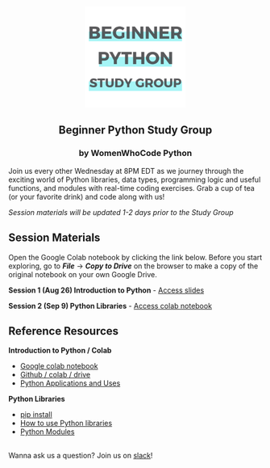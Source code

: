 


<p align="center"><img height="200" src="images/Beginner_Python_Study_Group_GitHub.png">
<h2 align="center" margin-bottom="0"><b>Beginner Python Study Group</b></h3>
<h3 align="center" margin-top="0">by WomenWhoCode Python</h3>
</p>

Join us every other Wednesday at 8PM EDT as we journey through the exciting world of Python libraries, data types, programming logic and useful functions, and modules with real-time coding exercises. Grab a cup of tea (or your favorite drink) and code along with us!

*Session materials will be updated 1-2 days prior to the Study Group*

<!-- <p align="center"><img align="center" height="300" src="images/Beginner_Python_Session_Dates.png"></p> -->

##

## **Session Materials**  

Open the Google Colab notebook by clicking the link below. Before you start exploring, go to *__File__* -> *__Copy to Drive__* on the browser to make a copy of the original notebook on your own Google Drive.

**Session 1 (Aug 26) Introduction to Python** - [Access slides](https://docs.google.com/presentation/d/1Ldog_W168zEWa5Qb0jbRfOooOwJ4FVaQWEQcf7uSglY/edit?usp=sharing)  

**Session 2 (Sep 9) Python Libraries** - [Access colab notebook](https://colab.research.google.com/github/nuageklow/WWCodePython_BeginnerSeries/blob/master/WWCode_BeginnerPythonStudyGroup_week2.ipynb)  


## **Reference Resources**  
**Introduction to Python / Colab**
* [Google colab notebook](https://colab.research.google.com/github/googlecolab/colabtools/blob/master/notebooks/colab-github-demo.ipynb)  
* [Github / colab / drive](https://towardsdatascience.com/google-drive-google-colab-github-dont-just-read-do-it-5554d5824228)  
* [Python Applications and Uses](https://www.upgrad.com/blog/python-applications-in-real-world)  

**Python Libraries**  
* [pip install](https://datatofish.com/install-package-python-using-pip/)  
* [How to use Python libraries](https://note.nkmk.me/en/python-package-version/)
* [Python Modules](https://docs.python.org/3/tutorial/modules.html)  


##   

Wanna ask us a question? Join us on [slack](link-to-be-inserted)!

